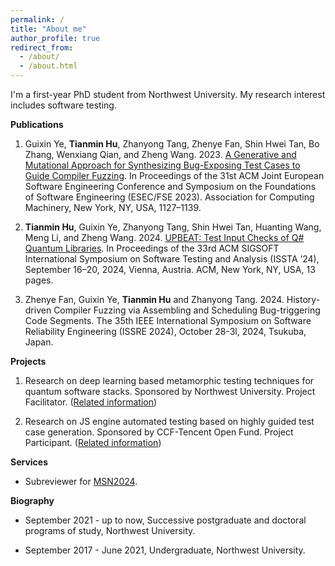 ```yaml
---
permalink: /
title: "About me"
author_profile: true
redirect_from: 
  - /about/
  - /about.html
---
```


I'm a first-year PhD student from Northwest University. My research interest includes software testing. 

**Publications**

1. Guixin Ye, **Tianmin Hu**, Zhanyong Tang, Zhenye Fan, Shin Hwei Tan, Bo Zhang, Wenxiang Qian, and Zheng Wang. 2023. [A Generative and Mutational Approach for Synthesizing Bug-Exposing Test Cases to Guide Compiler Fuzzing](../files/fse23main-p944-p-b0714b72a6-73634-final.pdf). In Proceedings of the 31st ACM Joint European Software Engineering Conference and Symposium on the Foundations of Software Engineering (ESEC/FSE 2023). Association for Computing Machinery, New York, NY, USA, 1127–1139.

2. **Tianmin Hu**, Guixin Ye, Zhanyong Tang, Shin Hwei Tan, Huanting Wang, Meng Li, and Zheng Wang. 2024. [UPBEAT: Test Input Checks of Q# Quantum Libraries](../files/issta24main-p424-p-45a796a548-80293-final.pdf). In Proceedings of the 33rd ACM SIGSOFT International Symposium on Software Testing and Analysis (ISSTA ’24), September 16–20, 2024, Vienna, Austria. ACM, New York, NY, USA, 13 pages. 

3. Zhenye Fan, Guixin Ye, **Tianmin Hu** and Zhanyong Tang. 2024. History-driven Compiler Fuzzing via Assembling and Scheduling Bug-triggering Code Segments. The 35th IEEE International Symposium on Software Reliability Engineering (ISSRE 2024), October 28-3l, 2024, Tsukuba, Japan. 

**Projects**

1. Research on deep learning based metamorphic testing techniques for quantum software stacks. Sponsored by Northwest University. Project Facilitator. ([Related information](https://yjs.nwu.edu.cn/info/1017/2847.htm))

2. Research on JS engine automated testing based on highly guided test case generation. Sponsored by CCF-Tencent Open Fund. Project Participant. ([Related information](https://www.ccf.org.cn/Collaboration/Enterprise_Fund/News/tx/2022-02-28/756316.shtml))

**Services**

+ Subreviewer for [MSN2024](https://ieee-msn.org/2024/index.php).

**Biography**

+ September 2021 - up to now, Successive postgraduate and doctoral programs of study, Northwest University.

+ September 2017 - June 2021, Undergraduate, Northwest University.
